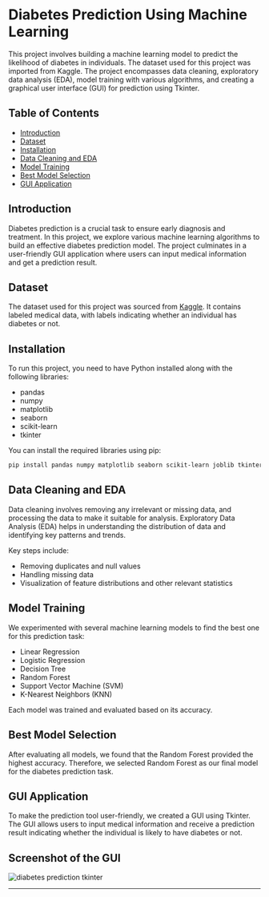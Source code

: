 # Diabetes Prediction Using Machine Learning

This project involves building a machine learning model to predict the likelihood of diabetes in individuals. The dataset used for this project was imported from Kaggle. The project encompasses data cleaning, exploratory data analysis (EDA), model training with various algorithms, and creating a graphical user interface (GUI) for prediction using Tkinter.

## Table of Contents
- [Introduction](#introduction)
- [Dataset](#dataset)
- [Installation](#installation)
- [Data Cleaning and EDA](#data-cleaning-and-eda)
- [Model Training](#model-training)
- [Best Model Selection](#best-model-selection)
- [GUI Application](#gui-application)

## Introduction
Diabetes prediction is a crucial task to ensure early diagnosis and treatment. In this project, we explore various machine learning algorithms to build an effective diabetes prediction model. The project culminates in a user-friendly GUI application where users can input medical information and get a prediction result.

## Dataset
The dataset used for this project was sourced from [Kaggle](https://www.kaggle.com/). It contains labeled medical data, with labels indicating whether an individual has diabetes or not.

## Installation
To run this project, you need to have Python installed along with the following libraries:

- pandas
- numpy
- matplotlib
- seaborn
- scikit-learn
- tkinter

You can install the required libraries using pip:

```bash
pip install pandas numpy matplotlib seaborn scikit-learn joblib tkinter
```

## Data Cleaning and EDA
Data cleaning involves removing any irrelevant or missing data, and processing the data to make it suitable for analysis. Exploratory Data Analysis (EDA) helps in understanding the distribution of data and identifying key patterns and trends.

Key steps include:

- Removing duplicates and null values
- Handling missing data
- Visualization of feature distributions and other relevant statistics

## Model Training
We experimented with several machine learning models to find the best one for this prediction task:

- Linear Regression
- Logistic Regression
- Decision Tree
- Random Forest
- Support Vector Machine (SVM)
- K-Nearest Neighbors (KNN)

Each model was trained and evaluated based on its accuracy.

## Best Model Selection
After evaluating all models, we found that the Random Forest provided the highest accuracy. Therefore, we selected Random Forest as our final model for the diabetes prediction task.

## GUI Application
To make the prediction tool user-friendly, we created a GUI using Tkinter. The GUI allows users to input medical information and receive a prediction result indicating whether the individual is likely to have diabetes or not.

## Screenshot of the GUI
![diabetes prediction tkinter](https://github.com/yourusername/Diabetes-Prediction/assets/sample-image.png)

---
